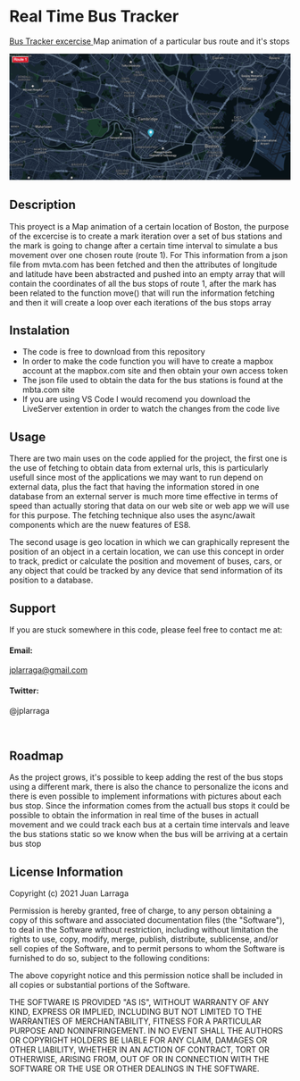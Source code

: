 # Real Time Bus Tracker

<a href="https://jplarraga.github.io/Realtime-bus-tracker/"> Bus Tracker excercise </a>
Map animation of a particular bus route and it's stops

<img src="img/bus_tracker1.png" alt="bus_tracker">

<h2> Description </h2>
  
<p> This proyect is a Map animation of a certain location of Boston, the purpose of the excercise is to create a mark iteration over a set of bus stations and the mark is going to change after a certain time interval to simulate a bus movement over one chosen route (route 1). For This information from a json file from mvta.com has been fetched and then the attributes of longitude and latitude have been abstracted and pushed into an empty array that will contain the coordinates of all the bus stops of route 1, after the mark has been related to the function move() that will run the information fetching and then it will create a loop over each iterations of the bus stops array</p>

<h2> Instalation </h2>

<ul>
  <li> The code is free to download from this repository</li>
  <li>In order to make the code function you will have to create a mapbox account at the mapbox.com site and then obtain your own access token</li>
  <li>The json file used to obtain the data for the bus stations is found at the mbta.com site</li>
  <li>If you are using VS Code I would recomend you download the LiveServer extention in order to watch the changes from the code live</li>
</ul>

<h2> Usage </h2>

<p> There are two main uses on the code applied for the project, the first one is the use of fetching to obtain data from external urls, this is particularly usefull since most of the applications we may want to run depend on external data, plus the fact that having the information stored in one database from an external server is much more time effective in terms of speed than actually storing that data on our web site or web app we will use for this purpose. The fetching technique also uses the async/await components which are the nuew features of ES8.

The second usage is geo location in which we can graphically represent the position of an object in a certain location, we can use this concept in order to track, predict or calculate the position and movement of buses, cars, or any object that could be tracked by any device that send information of its position to a database.
</p>

<h2> Support </h2>
<p>
If you are stuck somewhere in this code, please feel free to contact me at:
</p>
<h4>Email:</h4>

<a href="mailto:jplarraga@gmail.com">jplarraga@gmail.com</a>

<h4>Twitter:</h4>

<p>@jplarraga</p>
<br>

<h2>Roadmap</h2>
<p> As the project grows, it's possible to keep adding the rest of the bus stops using a different mark, there is also the chance to personalize the icons and there is even possible to implement informations with pictures about each bus stop. Since the information comes from the actuall bus stops it could be possible to obtain the information in real time of the buses in actuall movement and we could track each bus at a certain time intervals and leave the bus stations static so we know when the bus will be arriving at a certain bus stop<p>
  
<h2>License Information</h2>
<p>Copyright (c) 2021 Juan Larraga

Permission is hereby granted, free of charge, to any person obtaining a copy of this software and associated documentation files (the "Software"), to deal in the Software without restriction, including without limitation the rights to use, copy, modify, merge, publish, distribute, sublicense, and/or sell copies of the Software, and to permit persons to whom the Software is furnished to do so, subject to the following conditions:

The above copyright notice and this permission notice shall be included in all copies or substantial portions of the Software.

THE SOFTWARE IS PROVIDED "AS IS", WITHOUT WARRANTY OF ANY KIND, EXPRESS OR IMPLIED, INCLUDING BUT NOT LIMITED TO THE WARRANTIES OF MERCHANTABILITY, FITNESS FOR A PARTICULAR PURPOSE AND NONINFRINGEMENT. IN NO EVENT SHALL THE AUTHORS OR COPYRIGHT HOLDERS BE LIABLE FOR ANY CLAIM, DAMAGES OR OTHER LIABILITY, WHETHER IN AN ACTION OF CONTRACT, TORT OR OTHERWISE, ARISING FROM, OUT OF OR IN CONNECTION WITH THE SOFTWARE OR THE USE OR OTHER DEALINGS IN THE SOFTWARE. </p>

<br>
  
</p>
